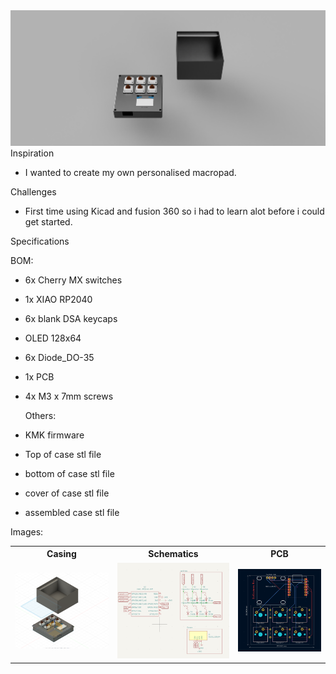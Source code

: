 <img src='CAD/cad pictures/rendered.png'>
Inspiration

- I wanted to create my own personalised macropad.

Challenges

- First time using Kicad and fusion 360 so i had to learn alot before i could get started.

Specifications

BOM:

- 6x Cherry MX switches
- 1x XIAO RP2040
- 6x blank DSA keycaps
- OLED 128x64
- 6x Diode_DO-35
- 1x PCB
- 4x M3 x 7mm screws

  Others:

- KMK firmware
- Top of case stl file
- bottom of case stl file
- cover of case stl file
- assembled case stl file

Images:

<table>
<tr>
<th>Casing</th>
<th>Schematics</th>
<th>PCB</th>
</tr>
<tr>
<td><img src='CAD/cad pictures/3d.png'></td>
<td><img src='PCB/pcb picture/schematics.png'></td>
<td><img src='PCB/pcb picture/pcb.png'></td>
</tr>
</table>
